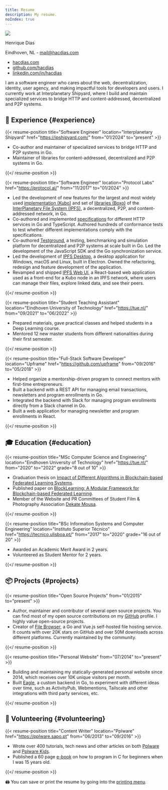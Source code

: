 ```yaml
---
title: Resume
description: My resume.
noIndex: true
---
```


<!--more-->

<div id="resume-header">
  
  ![](/avatar/512.jpg)

  <div>

  Henrique Dias

  Eindhoven, NL - [mail@hacdias.com](mailto:mail@hacdias.com)

  </div>

  - [hacdias.com](https://hacdias.com)
  - [github.com/hacdias](https://github.com/hacdias)
  - [linkedin.com/in/hacdias](https://www.linkedin.com/in/hacdias/)

</div>

I am a software engineer who cares about the web, decentralization, identity, user agency, and making impactful tools for developers and users. I currently work at Interplanetary Shipyard, where I build and maintain specialized services to bridge HTTP and content-addressed, decentralized and P2P systems.

## 💼 Experience {#experience}

{{< resume-position title="Software Engineer" location="Interplanetary Shipyard" href="https://ipshipyard.com/" from="01/2024" to="present" >}}

- Co-author and maintainer of specialized services to bridge HTTP and P2P systems in Go.
- Maintainer of libraries for content-addressed, decentralized and P2P systems in Go.

{{</ resume-position >}}

{{< resume-position title="Software Engineer" location="Protocol Labs" href="https://protocol.ai/" from="11/2017" to="01/2024" >}}

- Led the development of new features for the largest and most widely used [implementation (Kubo)](https://github.com/ipfs/kubo) and set of [libraries (Boxo)](https://github.com/ipfs/boxo) of the [InterPlanetary File System (IPFS)](https://ipfs.tech/), a decentralized, P2P, and content-addressed network, in Go.
- Co-authored and implemented [specifications](https://specs.ipfs.tech/) for different HTTP services in Go and TypeScript. Authored hundreds of conformance tests to test whether different implementations comply with the specifications.
- Co-authored [Testground](http://testground.ai/), a testing, benchmarking and simulation platform for decentralized and P2P systems at scale built in Go. Led the development of the JavaScript SDK and the Go synchronization service.
- Led the development of [IPFS Desktop](https://github.com/ipfs/ipfs-desktop), a desktop application for Windows, macOS and Linux, built in Electron. Owned the refactoring, redesign and feature development of the application.
- Revamped and shipped [IPFS Web UI](https://github.com/ipfs/ipfs-webui), a React-based web application used as a front-end for a Kubo node in an IPFS network, where users can manage their files, explore linked data, and see their peers.

{{</ resume-position >}}

{{< resume-position title="Student Teaching Assistant" location="Eindhoven University of Technology" href="https://tue.nl/" from="09/2021" to="06/2022" >}}

- Prepared materials, gave practical classes and helped students in a Deep Learning course.
- Mentored 12 new master students from different nationalities during their first semester.

{{</ resume-position >}}

{{< resume-position title="Full-Stack Software Developer" location="Upframe" href="https://github.com/upframe" from="09/2016" to="05/2018" >}}

- Helped organize a mentorship-driven program to connect mentors with first-time entrepreneurs.
- Built a backend with a REST API for managing email transactions, newsletters and program enrollments in Go.
- Integrated the backend with Slack for managing program enrollments directly from a Slack channel in Go.
- Built a web application for managing newsletter and program enrollments in React.
<!-- - **In the news**: [Eco](https://eco.sapo.pt/2017/03/21/upframe-ou-o-programa-de-pre-aceleracao-que-a-startup-lisboa-fez-seu/), [Startup Lisboa](https://www.startuplisboa.com/startuplisboanews/upframe-o-novo-programa-de-pr-acelerao-powered-by-startup-lisboa), [Observador](https://observador.pt/2017/03/20/upframe-startup-lisboa-lanca-programa-para-estudantes-e-recem-licenciados/) & [Dinheiro Vivo](https://www.dinheirovivo.pt/fazedores/upframe-startup-lisboa-ajuda-os-fazedores-a-dar-os-primeiros-passos/). -->

{{</ resume-position >}}

## 🎓 Education {#education}

{{< resume-position title="MSc Computer Science and Engineering" location="Eindhoven University of Technology" href="https://tue.nl/" from="2020" to="2022" grade="8 out of 10" >}}

- Graduation thesis on [Impact of Different Algorithms in Blockchain-based Federated Learning Systems](https://hacdias.com/2022/09/07/thesis-blocklearning-framework/).
- Published paper on [BlockLearning: A Modular Framework for Blockchain-based Federated Learning](/2023/02/16/paper-blocklearning-framework/).
- Member of the Website and PR Committees of Student Film & Photography Association [Dekate Mousa](https://dekatemousa.nl/).

{{</ resume-position >}}

{{< resume-position title="BSc Information Systems and Computer Engineering" location="Instituto Superior Técnico" href="https://tecnico.ulisboa.pt/" from="2017" to="2020" grade="16 out of 20" >}}

- Awarded an Academic Merit Award in 2 years.
- Volunteered as Student Mentor for 2 years.

{{</ resume-position >}}

## 📦 Projects {#projects}

{{< resume-position title="Open Source Projects" from="01/2015" to="present" >}}

- Author, maintainer and contributor of several open source projects. You can find most of my open source contributions on my [GitHub](https://github.com/hacdias) profile. I highly value open-source projects.
- Creator of [File Browser](https://github.com/filebrowser/filebrowser), a Go and Vue.js self-hosted file hosting service. It counts with over 20K stars on GitHub and over 50M downloads across different platforms. Currently maintained by the community.

{{</ resume-position >}}

{{< resume-position title="Personal Website" from="07/2014" to="present" >}}

- Building and maintaining my statically-generated personal website since 2014, which receives over 10K unique visitors per month.
- Built [Eagle](https://github.com/hacdias/eagle), a custom backend in Go, to experiment with different ideas over time, such as ActivityPub, Webmentions, Tailscale and other integrations with third party services, etc.

{{</ resume-position >}}

## 💙 Volunteering {#volunteering}

{{< resume-position title="Content Writer" location="Pplware" href="https://pplware.sapo.pt" from="06/2013" to="09/2016" >}}

- Wrote over 400 tutorials, tech news and other articles on both [Pplware](https://pplware.sapo.pt/author/henrique_dias/) and [Pplware Kids](https://kids.pplware.sapo.pt/author/henrique_dias/).
- Published a 60 page [e-book](https://cdn.hacdias.com/media/aprenda-a-programar.pdf) on how to program in C for beginners when I was 15 years old.

{{</ resume-position >}}

<div class='box small' id='printing-hint'>
  🖨️ You can save or print the resume by going into the <a href="javascript:print()">printing menu</a>.
</div>
